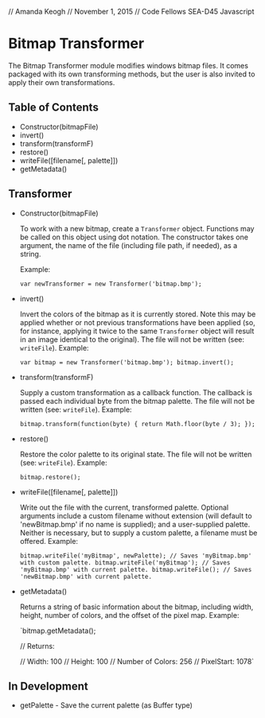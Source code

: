 // Amanda Keogh
// November 1, 2015
// Code Fellows SEA-D45 Javascript

Bitmap Transformer
==================

The Bitmap Transformer module modifies windows bitmap files. It comes packaged
with its own transforming methods, but the user is also invited to apply their
own transformations.

Table of Contents
-----------------
* Constructor(bitmapFile)
* invert()
* transform(transformF)
* restore()
* writeFile([filename[, palette]])
* getMetadata()

Transformer
-----------

* Constructor(bitmapFile)

  To work with a new bitmap, create a `Transformer` object. Functions may be
  called on this object using dot notation. The constructor takes one argument,
  the name of the file (including file path, if needed), as a string.

  Example:

    `var newTransformer = new Transformer('bitmap.bmp');`

* invert()

  Invert the colors of the bitmap as it is currently stored. Note this may be
  applied whether or not previous transformations have been applied (so, for
  instance, applying it twice to the same `Transformer` object will result in
  an image identical to the original). The file will not be written (see:
  `writeFile`). Example:

    `var bitmap = new Transformer('bitmap.bmp');
    bitmap.invert();`

* transform(transformF)

  Supply a custom transformation as a callback function. The callback is passed
  each individual byte from the bitmap palette. The file will not be written
  (see: `writeFile`). Example:

    `bitmap.transform(function(byte) {
      return Math.floor(byte / 3);
    });`

* restore()

  Restore the color palette to its original state. The file will not be written
  (see: `writeFile`). Example:

    `bitmap.restore();`

* writeFile([filename[, palette]])

  Write out the file with the current, transformed palette. Optional arguments
  include a custom filename without extension (will default to 'newBitmap.bmp'
  if no name is supplied); and a user-supplied palette. Neither is necessary,
  but to supply a custom palette, a filename must be offered. Example:

    `bitmap.writeFile('myBitmap', newPalette);
        // Saves 'myBitmap.bmp' with custom palette.
    bitmap.writeFile('myBitmap');
        // Saves 'myBitmap.bmp' with current palette.
    bitmap.writeFile();
        // Saves 'newBitmap.bmp' with current palette.`

* getMetadata()

  Returns a string of basic information about the bitmap, including width, height,
  number of colors, and the offset of the pixel map. Example:

    `bitmap.getMetadata();

    // Returns:

    // Width: 100
    // Height: 100
    // Number of Colors: 256
    // PixelStart: 1078`

In Development
--------------
* getPalette - Save the current palette (as Buffer type)

